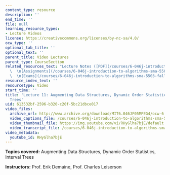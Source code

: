 ```yaml
---
content_type: resource
description: ''
end_time: ''
file: null
learning_resource_types:
- Lecture Videos
license: https://creativecommons.org/licenses/by-nc-sa/4.0/
ocw_type: ''
optional_tab_title: ''
optional_text: ''
parent_title: Video Lectures
parent_type: CourseSection
related_resources_text: "Lecture Notes ([PDF](/courses/6-046j-introduction-to-algorithms-sma-5503-fall-2005/resources/lec11))\
  \  \n[Assignments](/courses/6-046j-introduction-to-algorithms-sma-5503-fall-2005/pages/assignments)\
  \  \n[Exams](/courses/6-046j-introduction-to-algorithms-sma-5503-fall-2005/pages/exams)"
resource_index_text: ''
resourcetype: Video
start_time: ''
title: 'Lecture 11: Augmenting Data Structures, Dynamic Order Statistics, Interval
  Trees'
uid: 613532bf-2596-b320-c20f-5bc21dbce017
video_files:
  archive_url: http://www.archive.org/download/MIT6.046JF05MPEG4/ocw-6.046-24oct2005-220k.mp4
  video_captions_file: /courses/6-046j-introduction-to-algorithms-sma-5503-fall-2005/eb4255901245559cabbc15f723c1cf6c_RHyGlha7bjE.vtt
  video_thumbnail_file: https://img.youtube.com/vi/RHyGlha7bjE/default.jpg
  video_transcript_file: /courses/6-046j-introduction-to-algorithms-sma-5503-fall-2005/23fac2e25a1b4591073bac253589d4d9_RHyGlha7bjE.pdf
video_metadata:
  youtube_id: RHyGlha7bjE
---
```


**Topics covered:** Augmenting Data Structures, Dynamic Order Statistics, Interval Trees

**Instructors:** Prof. Erik Demaine, Prof. Charles Leiserson

